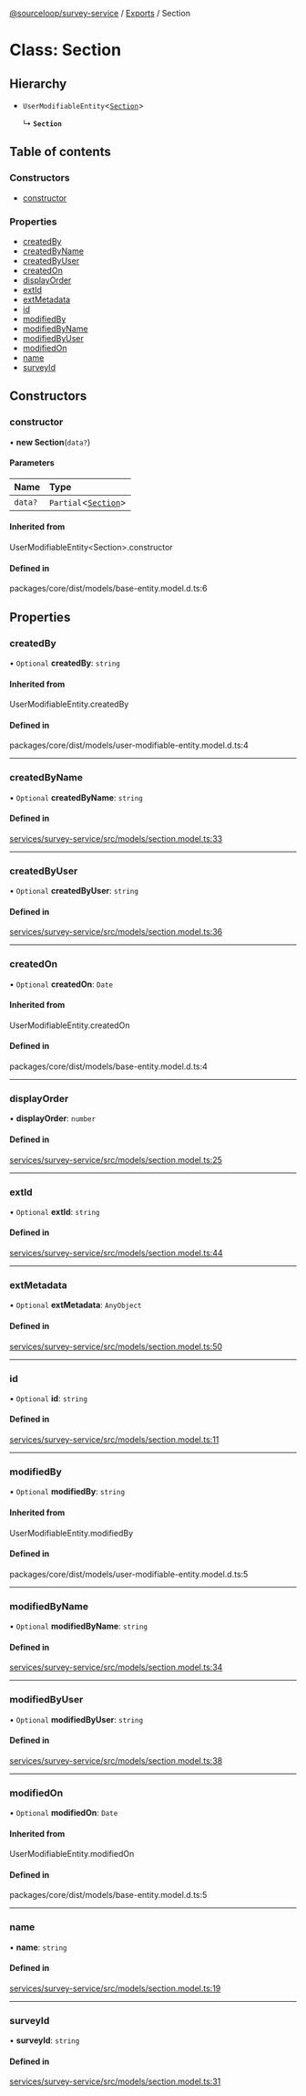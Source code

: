 [@sourceloop/survey-service](../README.md) / [Exports](../modules.md) / Section

# Class: Section

## Hierarchy

- `UserModifiableEntity`<[`Section`](Section.md)\>

  ↳ **`Section`**

## Table of contents

### Constructors

- [constructor](Section.md#constructor)

### Properties

- [createdBy](Section.md#createdby)
- [createdByName](Section.md#createdbyname)
- [createdByUser](Section.md#createdbyuser)
- [createdOn](Section.md#createdon)
- [displayOrder](Section.md#displayorder)
- [extId](Section.md#extid)
- [extMetadata](Section.md#extmetadata)
- [id](Section.md#id)
- [modifiedBy](Section.md#modifiedby)
- [modifiedByName](Section.md#modifiedbyname)
- [modifiedByUser](Section.md#modifiedbyuser)
- [modifiedOn](Section.md#modifiedon)
- [name](Section.md#name)
- [surveyId](Section.md#surveyid)

## Constructors

### constructor

• **new Section**(`data?`)

#### Parameters

| Name | Type |
| :------ | :------ |
| `data?` | `Partial`<[`Section`](Section.md)\> |

#### Inherited from

UserModifiableEntity<Section\>.constructor

#### Defined in

packages/core/dist/models/base-entity.model.d.ts:6

## Properties

### createdBy

• `Optional` **createdBy**: `string`

#### Inherited from

UserModifiableEntity.createdBy

#### Defined in

packages/core/dist/models/user-modifiable-entity.model.d.ts:4

___

### createdByName

• `Optional` **createdByName**: `string`

#### Defined in

[services/survey-service/src/models/section.model.ts:33](https://github.com/sourcefuse/loopback4-microservice-catalog/blob/93a7f917/services/survey-service/src/models/section.model.ts#L33)

___

### createdByUser

• `Optional` **createdByUser**: `string`

#### Defined in

[services/survey-service/src/models/section.model.ts:36](https://github.com/sourcefuse/loopback4-microservice-catalog/blob/93a7f917/services/survey-service/src/models/section.model.ts#L36)

___

### createdOn

• `Optional` **createdOn**: `Date`

#### Inherited from

UserModifiableEntity.createdOn

#### Defined in

packages/core/dist/models/base-entity.model.d.ts:4

___

### displayOrder

• **displayOrder**: `number`

#### Defined in

[services/survey-service/src/models/section.model.ts:25](https://github.com/sourcefuse/loopback4-microservice-catalog/blob/93a7f917/services/survey-service/src/models/section.model.ts#L25)

___

### extId

• `Optional` **extId**: `string`

#### Defined in

[services/survey-service/src/models/section.model.ts:44](https://github.com/sourcefuse/loopback4-microservice-catalog/blob/93a7f917/services/survey-service/src/models/section.model.ts#L44)

___

### extMetadata

• `Optional` **extMetadata**: `AnyObject`

#### Defined in

[services/survey-service/src/models/section.model.ts:50](https://github.com/sourcefuse/loopback4-microservice-catalog/blob/93a7f917/services/survey-service/src/models/section.model.ts#L50)

___

### id

• `Optional` **id**: `string`

#### Defined in

[services/survey-service/src/models/section.model.ts:11](https://github.com/sourcefuse/loopback4-microservice-catalog/blob/93a7f917/services/survey-service/src/models/section.model.ts#L11)

___

### modifiedBy

• `Optional` **modifiedBy**: `string`

#### Inherited from

UserModifiableEntity.modifiedBy

#### Defined in

packages/core/dist/models/user-modifiable-entity.model.d.ts:5

___

### modifiedByName

• `Optional` **modifiedByName**: `string`

#### Defined in

[services/survey-service/src/models/section.model.ts:34](https://github.com/sourcefuse/loopback4-microservice-catalog/blob/93a7f917/services/survey-service/src/models/section.model.ts#L34)

___

### modifiedByUser

• `Optional` **modifiedByUser**: `string`

#### Defined in

[services/survey-service/src/models/section.model.ts:38](https://github.com/sourcefuse/loopback4-microservice-catalog/blob/93a7f917/services/survey-service/src/models/section.model.ts#L38)

___

### modifiedOn

• `Optional` **modifiedOn**: `Date`

#### Inherited from

UserModifiableEntity.modifiedOn

#### Defined in

packages/core/dist/models/base-entity.model.d.ts:5

___

### name

• **name**: `string`

#### Defined in

[services/survey-service/src/models/section.model.ts:19](https://github.com/sourcefuse/loopback4-microservice-catalog/blob/93a7f917/services/survey-service/src/models/section.model.ts#L19)

___

### surveyId

• **surveyId**: `string`

#### Defined in

[services/survey-service/src/models/section.model.ts:31](https://github.com/sourcefuse/loopback4-microservice-catalog/blob/93a7f917/services/survey-service/src/models/section.model.ts#L31)

